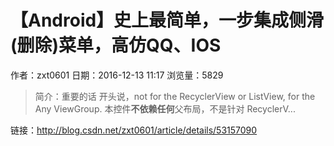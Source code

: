 # 【Android】史上最简单，一步集成侧滑(删除)菜单，高仿QQ、IOS
作者：zxt0601
日期：2016-12-13 11:17
浏览量：5829
> 简介：重要的话 开头说，not for the RecyclerView or ListView, for the Any ViewGroup.
本控件**不依赖任何**父布局，不是针对 RecyclerV...

 链接：http://blog.csdn.net/zxt0601/article/details/53157090
